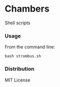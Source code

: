 # Chambers
Shell scripts

### Usage
From the command line:

    bash strombus.sh

### Distribution
MIT License

